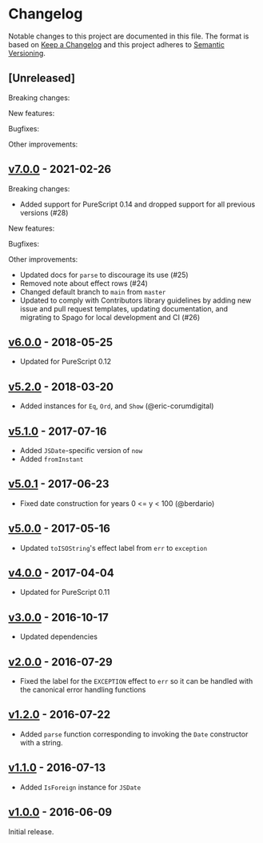 # Changelog

Notable changes to this project are documented in this file. The format is based on [Keep a Changelog](https://keepachangelog.com/en/1.0.0/) and this project adheres to [Semantic Versioning](https://semver.org/spec/v2.0.0.html).

## [Unreleased]

Breaking changes:

New features:

Bugfixes:

Other improvements:

## [v7.0.0](https://github.com/purescript-contrib/purescript-js-date/releases/tag/v7.0.0) - 2021-02-26

Breaking changes:
- Added support for PureScript 0.14 and dropped support for all previous versions (#28)

New features:

Bugfixes:

Other improvements:
- Updated docs for `parse` to discourage its use (#25)
- Removed note about effect rows (#24)
- Changed default branch to `main` from `master`
- Updated to comply with Contributors library guidelines by adding new issue and pull request templates, updating documentation, and migrating to Spago for local development and CI (#26)

## [v6.0.0](https://github.com/purescript-contrib/purescript-js-date/releases/tag/v6.0.0) - 2018-05-25

- Updated for PureScript 0.12

## [v5.2.0](https://github.com/purescript-contrib/purescript-js-date/releases/tag/v5.2.0) - 2018-03-20

- Added instances for `Eq`, `Ord`, and `Show` (@eric-corumdigital)

## [v5.1.0](https://github.com/purescript-contrib/purescript-js-date/releases/tag/v5.1.0) - 2017-07-16

- Added `JSDate`-specific version of `now`
- Added `fromInstant`

## [v5.0.1](https://github.com/purescript-contrib/purescript-js-date/releases/tag/v5.0.1) - 2017-06-23

- Fixed date construction for years 0 <= y < 100 (@berdario)

## [v5.0.0](https://github.com/purescript-contrib/purescript-js-date/releases/tag/v5.0.0) - 2017-05-16

- Updated `toISOString`'s effect label from `err` to `exception`

## [v4.0.0](https://github.com/purescript-contrib/purescript-js-date/releases/tag/v4.0.0) - 2017-04-04

- Updated for PureScript 0.11

## [v3.0.0](https://github.com/purescript-contrib/purescript-js-date/releases/tag/v3.0.0) - 2016-10-17

- Updated dependencies

## [v2.0.0](https://github.com/purescript-contrib/purescript-js-date/releases/tag/v2.0.0) - 2016-07-29

- Fixed the label for the `EXCEPTION` effect to `err` so it can be handled with the canonical error handling functions

## [v1.2.0](https://github.com/purescript-contrib/purescript-js-date/releases/tag/v1.2.0) - 2016-07-22

- Added `parse` function corresponding to invoking the `Date` constructor with a string.

## [v1.1.0](https://github.com/purescript-contrib/purescript-js-date/releases/tag/v1.1.0) - 2016-07-13

- Added `IsForeign` instance for `JSDate`

## [v1.0.0](https://github.com/purescript-contrib/purescript-js-date/releases/tag/v1.0.0) - 2016-06-09

Initial release.

